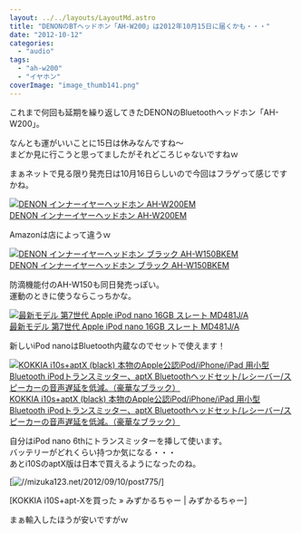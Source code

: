 ```yaml
---
layout: ../../layouts/LayoutMd.astro
title: "DENONのBTヘッドホン「AH-W200」は2012年10月15日に届くかも・・・"
date: "2012-10-12"
categories: 
  - "audio"
tags: 
  - "ah-w200"
  - "イヤホン"
coverImage: "image_thumb141.png"
---
```


これまで何回も延期を繰り返してきたDENONのBluetoothヘッドホン「AH-W200」。

なんとも運がいいことに15日は休みなんですね～  
まどか見に行こうと思ってましたがそれどころじゃないですねｗ

まぁネットで見る限り発売日は10月16日らしいので今回はフラゲって感じですかね。

[![DENON インナーイヤーヘッドホン AH-W200EM](/archive/images/413IQSbcFhL._SL75_.jpg)  
DENON インナーイヤーヘッドホン AH-W200EM  
](https://www.amazon.co.jp/exec/obidos/ASIN/B008MUXYOE/mizuka123-22/ref=nosim)

Amazonは店によって違うｗ

[![DENON インナーイヤーヘッドホン ブラック AH-W150BKEM](/archive/images/31KF8wbth6L._SL75_.jpg)  
DENON インナーイヤーヘッドホン ブラック AH-W150BKEM  
](http://hb.afl.rakuten.co.jp/hgc/1024c045.57b899c8.1024c046.38a6f8d8/?pc=http%3a%2f%2fitem.rakuten.co.jp%2fe-earphone%2f4582116367919%2f%3fscid%3daf_ich_link_img&m=http%3a%2f%2fm.rakuten.co.jp%2fe-earphone%2fi%2f10007380%2f)

防滴機能付のAH-W150も同日発売っぽい。  
運動のときに使うならこっちかな。

[![最新モデル 第7世代 Apple iPod nano 16GB スレート MD481J/A](/archive/images/31ze45HVNIL._SL75_.jpg)  
最新モデル 第7世代 Apple iPod nano 16GB スレート MD481J/A  
](https://www.amazon.co.jp/exec/obidos/ASIN/B009A3M560/mizuka123-22/ref=nosim)

新しいiPod nanoはBluetooth内蔵なのでセットで使えます！

[![KOKKIA i10s+aptX (black) 本物のApple公認iPod/iPhone/iPad 用小型Bluetooth iPodトランスミッター、aptX Bluetoothヘッドセット/レシーバー/スピーカーの音声遅延を低減。（豪華なブラック）](/archive/images/418mG-xfOzL._SL75_.jpg)  
KOKKIA i10s+aptX (black) 本物のApple公認iPod/iPhone/iPad 用小型Bluetooth iPodトランスミッター、aptX Bluetoothヘッドセット/レシーバー/スピーカーの音声遅延を低減。（豪華なブラック）  
](https://www.amazon.co.jp/exec/obidos/ASIN/B008PWN0I4/mizuka123-22/ref=nosim)

自分はiPod nano 6thにトランスミッターを挿して使います。  
バッテリーがどれくらい持つか気になる・・・  
あとi10SのaptX版は日本で買えるようになったのね。

[![//mizuka123.net/2012/09/10/post775/](http://capture.heartrails.com/200x200/cool/1350031843178?//mizuka123.net/2012/09/10/post775/ "KOKKIA i10S+apt-Xを買った » みずかるちゃー | みずかるちゃー")]

[KOKKIA i10S+apt-Xを買った » みずかるちゃー | みずかるちゃー]

まぁ輸入したほうが安いですがｗ
